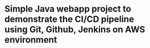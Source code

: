 # Simple Java webapp project to demonstrate the CI/CD pipeline using Git, Github, Jenkins on AWS environment
